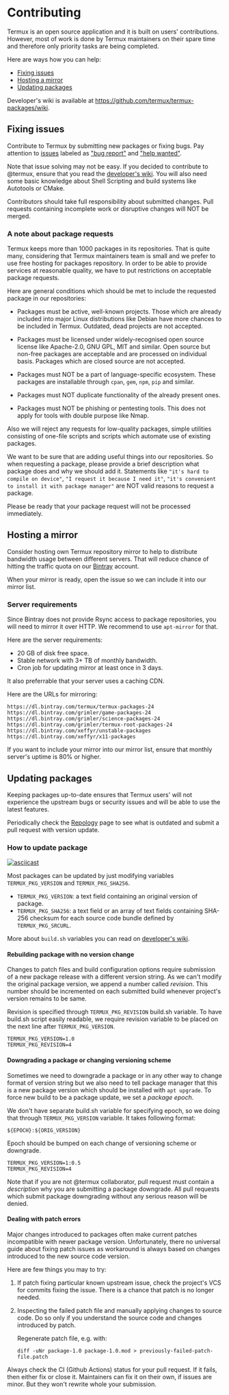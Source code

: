 # Contributing

Termux is an open source application and it is built on users' contributions.
However, most of work is done by Termux maintainers on their spare time and
therefore only priority tasks are being completed.

Here are ways how you can help:
- [Fixing issues](#fixing-issues)
- [Hosting a mirror](#hosting-a-mirror)
- [Updating packages](#updating-packages)

Developer's wiki is available at https://github.com/termux/termux-packages/wiki.

## Fixing issues

Contribute to Termux by submitting new packages or fixing bugs. Pay attention to
[issues](https://github.com/termux/termux-packages/issues) labeled as
["bug report"](https://github.com/termux/termux-packages/issues?q=is%3Aopen+is%3Aissue+label%3A%22bug+report%22)
and ["help wanted"](https://github.com/termux/termux-packages/issues?q=is%3Aopen+is%3Aissue+label%3A%22help+wanted%22).

Note that issue solving may not be easy. If you decided to contribute to @termux,
ensure that you read the [developer's wiki](https://github.com/termux/termux-packages/wiki).
You will also need some basic knowledge about Shell Scripting and build systems
like Autotools or CMake.

Contributors should take full responsibility about submitted changes. Pull requests
containing incomplete work or disruptive changes will NOT be merged.

### A note about package requests

Termux keeps more than 1000 packages in its repositories. That is quite many, considering
that Termux maintainers team is small and we prefer to use free hosting for packages
repository. In order to be able to provide services at reasonable quality, we have
to put restrictions on acceptable package requests.

Here are general conditions which should be met to include the requested package in
our repositories:

- Packages must be active, well-known projects. Those which are already included into
  major Linux distributions like Debian have more chances to be included in Termux.
  Outdated, dead projects are not accepted.

- Packages must be licensed under widely-recognised open source license like Apache-2.0,
  GNU GPL, MIT and similar. Open source but non-free packages are acceptable and are
  processed on individual basis. Packages which are closed source are not accepted.

- Packages must NOT be a part of language-specific ecosystem. These packages are
  installable through `cpan`, `gem`, `npm`, `pip` and similar.

- Packages must NOT duplicate functionality of the already present ones.

- Packages must NOT be phishing or pentesting tools. This does not apply for tools with
  double purpose like Nmap.

Also we will reject any requests for low-quality packages, simple utilities consisting
of one-file scripts and scripts which automate use of existing packages.

We want to be sure that are adding useful things into our repositories. So when
requesting a package, please provide a brief description what package does and why
we should add it. Statements like `"it's hard to compile on device"`, `"I request it
because I need it"`, `"it's convenient to install it with package manager"` are
NOT valid reasons to request a package.

Please be ready that your package request will not be processed immediately.

## Hosting a mirror

Consider hosting own Termux repository mirror to help to distribute bandwidth usage
between different servers. That will reduce chance of hitting the traffic quota on
our [Bintray](https://bintray.com) account.

When your mirror is ready, open the issue so we can include it into our mirror
list.

### Server requirements

Since Bintray does not provide Rsync access to package repositories, you will need
to mirror it over HTTP. We recommend to use `apt-mirror` for that.

Here are the server requirements:

- 20 GB of disk free space.
- Stable network with 3+ TB of monthly bandwidth.
- Cron job for updating mirror at least once in 3 days.

It also preferrable that your server uses a caching CDN.

Here are the URLs for mirroring:
```
https://dl.bintray.com/termux/termux-packages-24
https://dl.bintray.com/grimler/game-packages-24
https://dl.bintray.com/grimler/science-packages-24
https://dl.bintray.com/grimler/termux-root-packages-24
https://dl.bintray.com/xeffyr/unstable-packages
https://dl.bintray.com/xeffyr/x11-packages
```

If you want to include your mirror into our mirror list, ensure that monthly server's
uptime is 80% or higher.

## Updating packages

Keeping packages up-to-date ensures that Termux users' will not experience the upstream
bugs or security issues and will be able to use the latest features.

Periodically check the [Repology](https://repology.org/projects/?inrepo=termux&outdated=1)
page to see what is outdated and submit a pull request with version update.

### How to update package

[![asciicast](https://asciinema.org/a/gVwMqf1bGbqrXmuILvxozy3IG.svg)](https://asciinema.org/a/gVwMqf1bGbqrXmuILvxozy3IG?autoplay=1&speed=2.0)

Most packages can be updated by just modifying variables `TERMUX_PKG_VERSION` and
`TERMUX_PKG_SHA256`.

- `TERMUX_PKG_VERSION`: a text field containing an original version of package.
- `TERMUX_PKG_SHA256`: a text field or an array of text fields containing SHA-256
  checksum for each source code bundle defined by `TERMUX_PKG_SRCURL`.

More about `build.sh` variables you can read on [developer's wiki](https://github.com/termux/termux-packages/wiki/Creating-new-package#table-of-available-package-control-fields).

#### Rebuilding package with no version change

Changes to patch files and build configuration options require submission of a new
package release with a different version string. As we can't modify the original
package version, we append a number called *revision*. This number should be
incremented on each submitted build whenever project's version remains to be same.

Revision is specified through `TERMUX_PKG_REVISION` build.sh variable. To have
build.sh script easily readable, we require revision variable to be placed on
the next line after `TERMUX_PKG_VERSION`.

```
TERMUX_PKG_VERSION=1.0
TERMUX_PKG_REVISION=4
```

#### Downgrading a package or changing versioning scheme

Sometimes we need to downgrade a package or in any other way to change format of
version string but we also need to tell package manager that this is a new package
version which should be installed with `apt upgrade`. To force new build to be a
package update, we set a *package epoch*.

We don't have separate build.sh variable for specifying epoch, so we doing that
through `TERMUX_PKG_VERSION` variable. It takes following format:
```
${EPOCH}:${ORIG_VERSION}
```

Epoch should be bumped on each change of versioning scheme or downgrade.

```
TERMUX_PKG_VERSION=1:0.5
TERMUX_PKG_REVISION=4
```

Note that if you are not @termux collaborator, pull request must contain a
*description* why you are submitting a package downgrade. All pull requests
which submit package downgrading without any serious reason will be denied.

#### Dealing with patch errors

Major changes introduced to packages often make current patches incompatible
with newer package version. Unfortunately, there no universal guide about
fixing patch issues as workaround is always based on changes introduced to
the new source code version.

Here are few things you may to try:

1. If patch fixing particular known upstream issue, check the project's VCS
   for commits fixing the issue. There is a chance that patch is no longer
   needed.

2. Inspecting the failed patch file and manually applying changes to source
   code. Do so only if you understand the source code and changes introduced
   by patch.

   Regenerate patch file, e.g. with:
   ```
   diff -uNr package-1.0 package-1.0.mod > previously-failed-patch-file.patch
   ```

Always check the CI (Github Actions) status for your pull request. If it fails,
then either fix or close it. Maintainers can fix it on their own, if issues are
minor. But they won't rewrite whole your submission.

